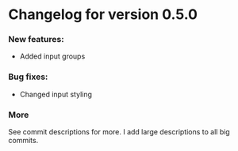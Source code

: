 # Changelog for version 0.5.0
### New features:
* Added input groups

### Bug fixes:
* Changed input styling

### More
See commit descriptions for more. I add large descriptions to all big commits.